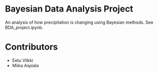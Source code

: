 # Bayesian Data Analysis Project
An analysis of how precipitation is changing using Bayesian methods. See BDA_project.ipynb.

# Contributors
- Eetu Vilkki
- Miika Aspiala
